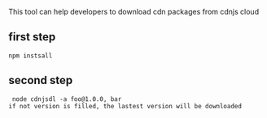 This tool can help developers to download cdn packages from cdnjs cloud

## first step

    npm instsall

## second step

     node cdnjsdl -a foo@1.0.0, bar
    if not version is filled, the lastest version will be downloaded
